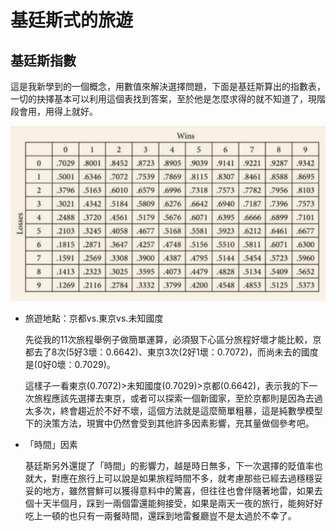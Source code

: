 # 基廷斯式的旅遊

## 基廷斯指數

這是我新學到的一個概念，用數值來解決選擇問題，下面是基廷斯算出的指數表，一切的抉擇基本可以利用這個表找到答案，至於他是怎麼求得的就不知道了，現階段會用，用得上就好。

![201902181343070697926324](201902181343070697926324.png)

* 旅遊地點：京都vs.東京vs.未知國度

  先從我的11次旅程舉例子做簡單運算，必須狠下心區分旅程好壞才能比較，京都去了8次(5好3壞：0.6642)、東京3次(2好1壞：0.7072)，而尚未去的國度是(0好0壞：0.7029)。
  
  這樣子一看東京(0.7072)>未知國度(0.7029)>京都(0.6642)，表示我的下一次旅程應該先選擇去東京，或者可以探索一個新國家，至於京都則是因為去過太多次，終會趨近於不好不壞，這個方法就是這麼簡單粗暴，這是純數學模型下的決策方法，現實中仍然會受到其他許多因素影響，充其量做個參考吧。
  
* 「時間」因素

  基廷斯另外還提了「時間」的影響力，越是時日無多，下一次選擇的貶值率也就大，對應在旅行上可以說是如果旅程時間不多，就考慮那些已經去過穩穩妥妥的地方，雖然嘗鮮可以獲得意料中的驚喜，但往往也會伴隨著地雷，如果去個十天半個月，踩到一兩個雷還能夠接受，如果是兩天一夜的旅行，能夠好好吃上一頓的也只有一兩餐時間，還踩到地雷餐廳豈不是太過於不幸了。
